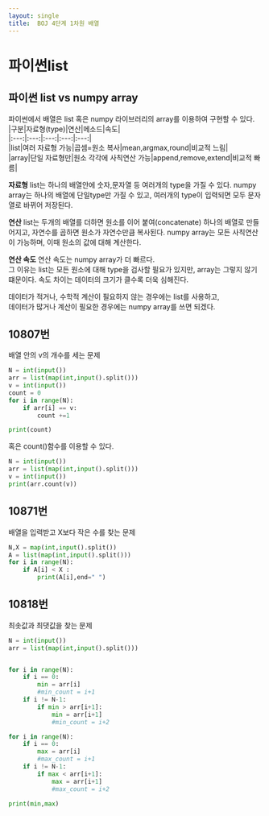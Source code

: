 ```yaml
---
layout: single
title:  BOJ 4단계 1차원 배열
---
```


# 파이썬list
## 파이썬 list vs numpy array
파이썬에서 배열은 list 혹은 numpy 라이브러리의 array를 이용하여
구현할 수 있다.  
|구분|자료형(type)|연산|메소드|속도|  
|:---:|:---:|:---:|:---:|:---:|  
|list|여러 자료형 가능|곱셈=원소 복사|mean,argmax,round|비교적 느림|  
|array|단일 자료형만|원소 각각에 사칙연산 가능|append,remove,extend|비교적 빠름|  

**자료형**
list는 하나의 배열안에 숫자,문자열 등 여러개의 type을 가질 수 있다.
numpy array는 하나의 배열에 단일type만 가질 수 있고, 여러개의 type이 입력되면
모두 문자열로 바뀌어 저장된다.

**연산**
list는 두개의 배열를 더하면 원소를 이어 붙여(concatenate) 하나의 배열로 만들어지고,
자연수를 곱하면 원소가 자연수만큼 복사된다.
numpy array는 모든 사칙연산이 가능하며, 이때 원소의 값에 대해 계산한다.

**연산 속도**
연산 속도는 numpy array가 더 빠르다.  
그 이유는 list는 모든 원소에 대해 type을 검사할 필요가 있지만, array는 그렇지 않기 떄문이다.
속도 차이는 데이터의 크기가 클수록 더욱 심해진다.  

데이터가 적거나, 수학적 계산이 필요하지 않는 경우에는 list를 사용하고,  
데이터가 많거나 계산이 필요한 경우에는 numpy array를 쓰면 되겠다.
  

## 10807번  
배열 안의 v의 개수를 세는 문제
```python
N = int(input())
arr = list(map(int,input().split()))
v = int(input())
count = 0
for i in range(N):
    if arr[i] == v:
        count +=1

print(count)
````
혹은 count()함수를 이용할 수 있다.
```python
N = int(input())
arr = list(map(int,input().split()))
v = int(input())
print(arr.count(v))
````

## 10871번  
배열을 입력받고 X보다 작은 수를 찾는 문제
```python
N,X = map(int,input().split())
A = list(map(int,input().split()))
for i in range(N):
    if A[i] < X :
        print(A[i],end=" ")
````

## 10818번  
최솟값과 최댓값을 찾는 문제
```python
N = int(input())
arr = list(map(int,input().split()))


for i in range(N):
    if i == 0:
        min = arr[i]
        #min_count = i+1
    if i != N-1:
        if min > arr[i+1]:
            min = arr[i+1]
            #min_count = i+2

for i in range(N):
    if i == 0:
        max = arr[i]
        #max_count = i+1
    if i != N-1:
        if max < arr[i+1]:
            max = arr[i+1]
            #max_count = i+2
    
print(min,max)
````
